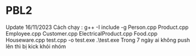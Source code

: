 ﻿# PBL2
Update 16/11/2023
Cách chạy : g++ -I include -g Person.cpp Product.cpp  Employee.cpp Customer.cpp ElectricalProduct.cpp Food.cpp Houseware.cpp test.cpp  -o test.exe
.\test.exe
Trong 7 ngày ai không push lên thì bị kick khỏi nhóm
